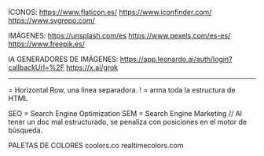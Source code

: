 ÍCONOS: 
    https://www.flaticon.es/ 
    https://www.iconfinder.com/
    https://www.svgrepo.com/

IMÁGENES: 
    https://unsplash.com/es
    https://www.pexels.com/es-es/
    https://www.freepik.es/

IA GENERADORES DE IMÁGENES: 
    https://app.leonardo.ai/auth/login?callbackUrl=%2F
    https://x.ai/grok
 
 <hr> = Horizontal Row, una linea separadora. 
 ! = arma toda la estructura de HTML 

 SEO = Search Engine Optimization
 SEM = Search Engine Marketing
    // Al tener un doc mal estructurado, se penaliza con posiciones en el motor de búsqueda. 

PALETAS DE COLORES
    coolors.co
    realtimecolors.com